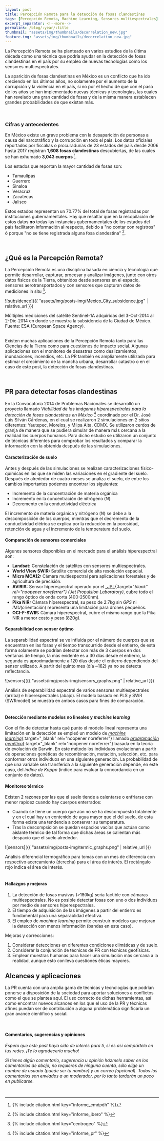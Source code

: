 ```yaml
---
layout: post
title: Percepción Remota para la detección de fosas clandestinas
tags: [Percepción Remota, Machine Learning, Sensores multiespectrales]
excerpt_separator: <!--more-->
permalink: /blog/:year/:title
thumbnail: "assets/img/thumbnails/decorrelation_new.jpg"
feature-img: "assets/img/thumbnails/decorrelation_new.jpg"
---
```


La Percepción Remota se ha planteado en varios estudios de la última década como una técnica que podría ayudar en la detección de fosas clandestinas en el país por su empleo de nuevas tecnologías como los sensores multiespectrales.

<!--more-->

La aparición de fosas clandestinas en México es un conflicto que ha ido creciendo en los últimos años, no solamente por el aumento de la corrupción y la violencia en el país, si no por el hecho de que con el paso de los años se han implementado nuevas técnicas y tecnologías, las cuales han revelado una gran cantidad de fosas y de la misma manera establecen grandes probabilidades de que existan más.

<br>

### Cifras y antecedentes
En México existe un grave problema con la desaparición de personas a causa del narcotráfico y la corrupción en todo el país. Los datos oficiales reportados por fiscalías o procuradurías de 23 estados del país desde 2006 hasta 2017 registran **1,608 fosas clandestinas** descubiertas, de las cuales se han exhumado **3,043 cuerpos** [^1].

Los estados que reportan la mayor cantidad de fosas son:

- Tamaulipas
- Guerrero
- Sinaloa
- Veracruz
- Zacatecas
- Jalisco

Estos estados representan un 70.77% del total de fosas registradas por instituciones gubernamentales. Hay que resaltar que en la recopilación de estos datos **no** todas las instancias gubernamentales de los estados del país facilitaron información al respecto, debido a "no contar con registros" ó porque "no se tiene registrada alguna fosa clandestina" [^2]. 

<br>

## ¿Qué es la Percepción Remota?
La Percepción Remota es una disciplina basada en ciencia y  tecnología que permite  desarrollar, capturar, procesar y analizar imágenes, junto con otros datos físicos de la Tierra, obtenidos  desde sensores en el espacio, sensores aerotransportados y con sensores que capturan datos de mediciones in situ [^3].

![subsidence]({{ "assets/img/posts-img/Mexico_City_subsidence.jpg" | relative_url }})
<figcaption> Múltiples mediciones del satélite Sentinel-1A adquiridas del 3-Oct-2014 al 2-Dic-2014 en donde se muestra la subsidencia de la Ciudad de México. Fuente: ESA (European Space Agency). </figcaption>

<br>

Existen muchas aplicaciones de la Percepción Remota tanto para las Ciencias de la Tierra como para cuestiones de impacto social. Algunas aplicaciones son el monitoreo de desastres como deslizamientos, inundaciones, incendios, etc. La PR también es ampliamente utilizada para estimar el crecimiento de la mancha urbana, desarrollar catastro o en el caso de este post, la detección de fosas clandestinas.

<br>

## PR para detectar fosas clandestinas
En la Convocatoria 2014 de Problemas Nacionales se desarrolló un proyecto llamado _Viabilidad de las imágenes híperespectrales para la detección de fosas clandestinas en México_ [^4] coordinado por el Dr. José Luis Silván Cárdenas, en el cual se realizaron 2 simulaciones en 2 sitios diferentes: Yautepec, Morelos, y Milpa Alta, CDMX. Se utilizaron cerdos de granja de manera que se pudiera simular de manera más cercana a la realidad los cuerpos humanos. Para dicho estudio se utilizaron un conjunto de técnicas diferentes para comprobar los resultados y comparar la información con la obtenida después de las simulaciones.

#### Caracterización de suelo
Antes y después de las simulaciones se realizan caracterizaciones físico-químicas en las que se miden las variaciones en el gradiente del suelo. Después de alrededor de cuatro meses se analiza el suelo, de entre los cambios importantes podemos encontrar los siguientes:

- Incremento de la concentración de materia orgánica
- Incremento en la concentración de nitrógeno (_N_)
- Decremento en la conductividad eléctrica

El incremento de materia orgánica y nitrógeno (_N_) se debe a la descomposición de los cuerpos, mientras que el decremento de la conductividad elétrica se explica por la reducción en la porosidad, retención de agua y el incremento de la temperatura del suelo.


#### Comparación de sensores comerciales
Algunos sensores disponibles en el mercado para el análisis híperespectral son:

- **Landsat:** Constelación de satélites con sensores multiespectrales.
- **World View SWIR:** Satélite comercial de alta resolución espacial.
- **Micro MCA12:** Cámara multiespectral para aplicaciones forestales y de agricultura de precisión.
- **AVIRIS:** Sensor híperespectral operado por el _[JPL](https://www.jpl.nasa.gov/){:target="_blank" rel="noopener noreferrer"} (Jet Propulsion Laboratory)_, cubre todo el rango óptico de onda corta (400-2500nm).
- **Pika NIR:** Cámara híperespectral, su peso de 2.7kg sin _GPS_ ni _IMU_(orientación) representa una limitación para drones pequeños.
- **OCI-F-SWIR:** Cámara híperespectral, cubre el mismo rango que la Pika NIR a menor costo y peso (820g).

#### Separabilidad con sensor óptimo
La separabilidad espectral se ve influida por el número de cuerpos que se encuentran en las fosas y el tiempo transcurrido desde el entierro, de esta forma solamente se podrían detectar con más de 3 cuerpos en dos ventanas de tiempo, la más evidente es a 30 días desde el entierro, la segunda es aproximadamente a 120 días desde el entierro dependiendo del sensor utilizado. A partir del quinto mes (día ~162) ya no se detecta reflectancia.

![sensors]({{ "assets/img/posts-img/sensors_graphs.png" | relative_url }})
<figcaption style="text-align: left;"> Análisis de separabilidad espectral de varios sensores multiespectrales (arriba) e híperespectrales (abajo). El modelo basado en PLS y SWR (SWRmodel) se muestra en ambos casos para fines de comparación. </figcaption>

<br>

#### Detección mediante modelos no lineales y _machine learning_
Con el fin de detectar hasta qué punto el modelo lineal representa una limitación en la detección se empleó un modelo de [_machine learning_](https://www.ibm.com/mx-es/analytics/machine-learning){:target="_blank" rel="noopener noreferrer"} llamado [_programación genética_](https://www.researchgate.net/publication/257527398_Programacion_Genetica_Introduccion_y_Aspectos_Generales){:target="_blank" rel="noopener noreferrer"} basada en la teoría de evolución de Darwin. En este método los individuos evolucionan a partir de operaciones genéticas de recombinación, mutación, selección, etc. para conformar otros individuos en una siguiente generación. La probabilidad de que una variable sea transferida a la siguiente generación depende, en este caso, del *índice de Kappa* (índice para evaluar la concordancia en un conjunto de datos).

#### Monitoreo térmico
Existen 2 razones por las que el suelo tiende a calentarse o enfriarse con menor rapidez cuando hay cuerpos enterrados:

- Cuando se tiene un cuerpo que aún no se ha descompuesto totalmente y en el cual hay un contenido de agua mayor que el del suelo, de esta forma existe una tendencia a conservar su temperatura.
- Tras la descompsición se quedan espacios vacíos que actúan como aislante térmico de tal forma que dichas áreas se calientan más despacio que el suelo alrededor.

![sensors]({{ "assets/img/posts-img/termic_graphs.png" | relative_url }})
<figcaption style="text-align: left;"> Análisis diferencial termográfico para tomas con un mes de diferencia con respectivo acercamiento (derecha) para el área de interés. El rectángulo rojo indica el área de interés. </figcaption>

<br>

#### Hallazgos y mejoras
1. La detección de fosas masivas (>180kg) sería factible con cámaras multiespectrales. No es posible detectar fosas con uno o dos individuos por medio de sensores híperespectrales.
2. El tiempo de adquisición de las imágenes a partir del entierro es fundamental para una separablidad efectiva.
3. El empleo de _machine learning_ permite construir modelos que mejoran la detección con menos información (bandas en este caso).

Mejoras y correcciones:

1. Considerar detecciones en diferentes condiciones climáticas y de suelo.
2. Considerar la conjunción de técnicas de PR con técnicas geofísicas.
3. Emplear muestras humanas para hacer una simulación más cercana a la realidad, aunque esto conlleva cuestiones éticas mayores.

## Alcances y aplicaciones
La PR cuenta con una amplia gama de técnicas y tecnologías que podrían ponerse a disposición de la sociedad para aportar soluciones a conflictos como el que se plantea aquí. El uso correcto de dichas herramientas, así como encontrar nuevos alcances en los que el uso de la PR y técnicas afines puedan ser de contribución a alguna problemática significaría un gran avance científico y social.

<br>

#### Comentarios, sugerencias y opiniones
_Espero que este post haya sido de interés para ti, si es así compártelo en tus redes. ¡Te lo agradecería mucho!_

_Si tienes algún comentario, sugerencia u opinión házmelo saber en los comentarios de abajo, no requieres de ninguna cuenta, sólo elige un nombre de usuario (puede ser tu nombre) y un correo (opcional). Todos los comentarios son enviados a un moderador, por lo tanto tardarán un poco en publicarse._

<br>

[^1]: {% include citation.html key="informe_cmdpdh" %}
[^2]: {% include citation.html key="informe_ibero" %}
[^3]: {% include citation.html key="centrogeo" %}
[^4]: {% include citation.html key="informe_pr" %}
